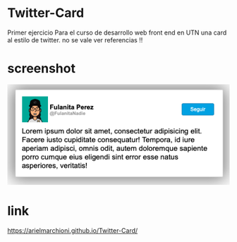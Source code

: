 # Twitter-Card
 Primer ejercicio Para el curso de desarrollo web front end en UTN
 una card al estilo de twitter. no se vale ver referencias !!
 
 # screenshot
 
 ![capruta de pantalla, card tipo twitter](https://github.com/ArielMarchioni/Twitter-Card/blob/master/screenshot.png)

# link 
https://arielmarchioni.github.io/Twitter-Card/
